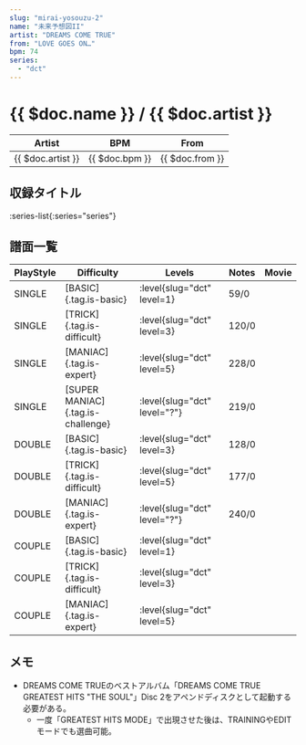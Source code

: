 ```yaml
---
slug: "mirai-yosouzu-2"
name: "未来予想図II"
artist: "DREAMS COME TRUE"
from: "LOVE GOES ON…"
bpm: 74
series:
  - "dct"
---
```


# {{ $doc.name }} / {{ $doc.artist }}

|Artist|BPM|From|
|------|---|----|
|{{ $doc.artist }}|{{ $doc.bpm }}|{{ $doc.from }}|

## 収録タイトル

:series-list{:series="series"}

## 譜面一覧

|PlayStyle|Difficulty|Levels|Notes|Movie|
|---------|----------|------|-----|-----|
|SINGLE|[BASIC]{.tag.is-basic}|<div class="field is-grouped is-grouped-multiline"> :level{slug="dct" level=1}</div>|59/0||
|SINGLE|[TRICK]{.tag.is-difficult}|<div class="field is-grouped is-grouped-multiline"> :level{slug="dct" level=3}</div>|120/0||
|SINGLE|[MANIAC]{.tag.is-expert}|<div class="field is-grouped is-grouped-multiline"> :level{slug="dct" level=5}</div>|228/0||
|SINGLE|[SUPER MANIAC]{.tag.is-challenge}|<div class="field is-grouped is-grouped-multiline"> :level{slug="dct" level="?"}</div>|219/0||
|DOUBLE|[BASIC]{.tag.is-basic}|<div class="field is-grouped is-grouped-multiline"> :level{slug="dct" level=3}</div>|128/0||
|DOUBLE|[TRICK]{.tag.is-difficult}|<div class="field is-grouped is-grouped-multiline"> :level{slug="dct" level=5}</div>|177/0||
|DOUBLE|[MANIAC]{.tag.is-expert}|<div class="field is-grouped is-grouped-multiline"> :level{slug="dct" level="?"}</div>|240/0||
|COUPLE|[BASIC]{.tag.is-basic}|<div class="field is-grouped is-grouped-multiline"> :level{slug="dct" level=1}</div>|||
|COUPLE|[TRICK]{.tag.is-difficult}|<div class="field is-grouped is-grouped-multiline"> :level{slug="dct" level=3}</div>|||
|COUPLE|[MANIAC]{.tag.is-expert}|<div class="field is-grouped is-grouped-multiline"> :level{slug="dct" level=5}</div>|||

## メモ

- DREAMS COME TRUEのベストアルバム「DREAMS COME TRUE GREATEST HITS "THE SOUL"」Disc 2をアペンドディスクとして起動する必要がある。
  - 一度「GREATEST HITS MODE」で出現させた後は、TRAININGやEDITモードでも選曲可能。
